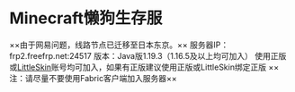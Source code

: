 # Minecraft懒狗生存服
××由于网易问题，线路节点已迁移至日本东京。××
服务器IP：frp2.freefrp.net:24517
版本：Java版1.19.3（1.16.5及以上均可加入）
使用正版或[LittleSkin](https://littlesk.in)账号均可加入，如果有正版建议使用正版或LittleSkin绑定正版
××注：请尽量不要使用Fabric客户端加入服务器××
